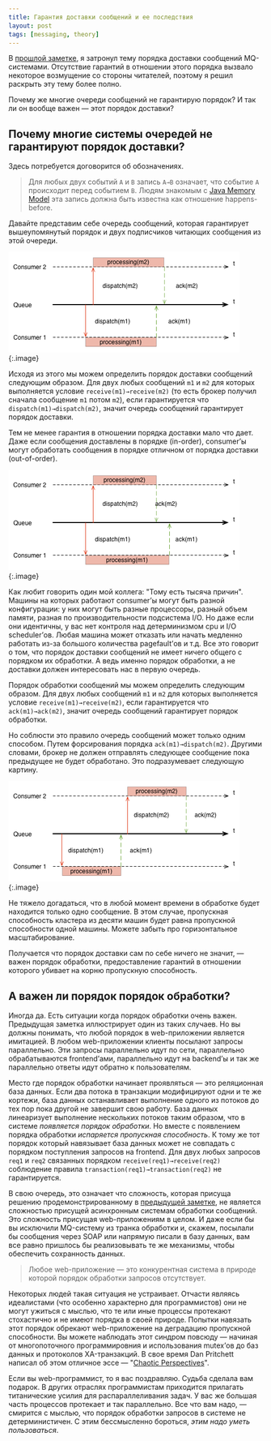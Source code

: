 ```yaml
---
title: Гарантия доставки сообщений и ее последствия
layout: post
tags: [messaging, theory]
---
```

В [прошлой заметке][ref-opt-lock-application], я затронул тему порядка доставки сообщений MQ-системами. Отсутствие гарантий в отношении этого порядка вызвало некоторое возмущение со стороны читателей, поэтому я решил раскрыть эту тему более полно.

Почему же многие очереди сообщений не гарантирую порядок? И так ли он вообще важен — этот порядок доставки?

## Почему многие системы очередей не гарантируют порядок доставки?
Здесь потребуется договорится об обозначениях.

> Для любых двух событий `A` и `B` запись `A→B` означает, что событие `A` происходит перед событием `B`. Людям знакомым с [Java Memory Model][ref-jmm] эта запись должна быть известна как отношение happens-before.

Давайте представим себе очередь сообщений, которая гарантирует вышеупомянутый порядок и двух подписчиков читающих сообщения из этой очереди.

![Figure 1](/images/delivery-order-guarantee/fig1.png)
{:.image}

Исходя из этого мы можем определить порядок доставки сообщений следующим образом. Для двух любых сообщений `m1` и `m2` для которых выполняется условие `receive(m1)→receive(m2)` (то есть брокер получил сначала сообщение `m1` потом `m2`), если гарантируется что `dispatch(m1)→dispatch(m2)`, значит очередь сообщений гарантирует порядок доставки.

Тем не менее гарантия в отношении порядка доставки мало что дает. Даже если сообщения доставлены в порядке (in-order), consumer’ы могут обработать сообщения в порядке отличном от порядка доставки (out-of-order).

![Figure 2](/images/delivery-order-guarantee/fig2.png)
{:.image}

Как любит говорить один мой коллега: "Тому есть тысяча причин". Машины на которых работают consumer’ы могут быть разной конфигурации: у них могут быть разные процессоры, разный объем памяти, разная по производительности подсистема I/O. Но даже если они идентичны, у вас нет контроля над детерминизмом cpu и I/O scheduler’ов. Любая машина может отказать или начать медленно работать из-за большого количества pagefault’ов и т.д. Все это говорит о том, что порядок доставки сообщений не имеет ничего общего с порядком их обработки. А ведь именно порядок обработки, а не доставки должен интересовать нас в первую очередь.

Порядок обработки сообщений мы можем определить следующим образом. Для двух любых сообщений `m1` и `m2` для которых выполняется условие `receive(m1)→receive(m2)`, если гарантируется что `ack(m1)→ack(m2)`, значит очередь сообщений гарантирует порядок обработки.

Но соблюсти это правило очередь сообщений может только одним способом. Путем форсирования порядка `ack(m1)→dispatch(m2)`. Другими словами, брокер не должен отправлять следующее сообщение пока предыдущее не будет обработано. Это подразумевает следующую картину.

![Figure 3](/images/delivery-order-guarantee/fig3.png)
{:.image}

Не тяжело догадаться, что в любой момент времени в обработке будет находится только одно сообщение. В этом случае, пропускная способность кластера из десяти машин будет равна пропускной способности одной машины. Можете забыть про горизонтальное масштабирование.

Получается что порядок доставки сам по себе ничего не значит, — важен порядок обработки, предоставление гарантий в отношении которого убивает на корню пропускную способность.

## А важен ли порядок порядок обработки?
Иногда да. Есть ситуации когда порядок обработки очень важен. Предыдущая заметка иллюстрирует один из таких случаев. Но вы должны понимать, что любой порядок в web-приложении является имитацией. В любом web-приложении клиенты посылают запросы параллельно. Эти запросы параллельно идут по сети, параллельно обрабатываются frontend’ами, параллельно идут на backend’ы и так же параллельно ответы идут обратно к пользователям.

Место где порядок обработки начинает проявляться — это реляционная база данных. Если два потока в транзакции модифицируют одни и те же кортежи, база данных останавливает выполнение одного из потоков до тех пор пока другой не завершит свою работу. База данных линеаризует выполнение нескольких потоков таким образом, что в системе _появляется порядок обработки_. Но вместе с появлением порядка обработки _испаряется пропускная способность_. К тому же тот порядок который навязывает база данных может не совпадать с порядком поступления запросов на frontend. Для двух любых запросов `req1` и `req2` связанных порядком `receive(req1)→receive(req2)` соблюдение правила `transaction(req1)→transaction(req2)` не гарантируется.

В свою очередь, это означает что сложность, которая присуща решению продемонстрированному в [предыдущей заметке][ref-opt-lock-application], не является сложностью присущей асинхронным системам обработки сообщений. Это сложность присущая web-приложениям в целом. И даже если бы вы исключили MQ-систему из транка обработки и, скажем, посылали бы сообщения через SOAP или напрямую писали в базу данных, вам все равно пришлось бы реализовывать те же механизмы, чтобы обеспечить сохранность данных.

> Любое web-приложение — это конкурентная система в природе которой порядок обработки запросов отсутствует.

Некоторых людей такая ситуация не устраивает. Отчасти являясь идеалистами (что особенно характерно для программистов) они не могут ужиться с мыслью, что те или иные процессы протекают стохастично и не имеют порядка в своей природе. Попытки навязать этот порядок обрекают web-приложение на деградацию пропускной способности. Вы можете наблюдать этот синдром повсюду — начиная от многопоточного программировния и использования mutex’ов до баз данных и протоколов XA-транзакций. В свое время Dan Pritchett написал об этом отличное эссе — "[Chaotic Perspectives][ref-chaotic-perspectives]".

Если вы web-программист, то я вас поздравляю. Судьба сделала вам подарок. В других отраслях программистам приходится прилагать титанические усилия для распараллеливания задач. У вас же большая часть процессов протекает и так параллельно. Все что вам надо, — смирится с мыслью, что порядок обработки запросов в системе не детерминистичен. С этим бессмысленно бороться, _этим надо уметь пользоваться_.

[ref-opt-lock-application]: /blog/2009/11/04/optimistic-locking-application.html
[ref-jmm]: http://en.wikipedia.org/wiki/Java_Memory_Model
[ref-chaotic-perspectives]: http://www.addsimplicity.com/adding_simplicity_an_engi/2007/05/chaotic_perspec.html
